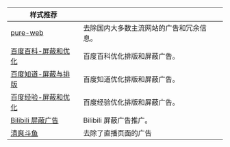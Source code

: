 | 样式推荐 |                                          |
| ------------------------------------------------------------ | ---------------------------------------- |
| [pure-web](https://www.runningcheese.com/go/?url=https://userstyles.org/styles/156465) | 去除国内大多数主流网站的广告和冗余信息。 |
| [百度百科-屏蔽和优化](https://www.runningcheese.com/go/?url=https://userstyles.org/styles/130739) | 百度百科优化排版和屏蔽广告。             |
| [百度知道-屏蔽与排版](https://www.runningcheese.com/go/?url=https://userstyles.org/styles/130901) | 百度知道优化排版和屏蔽广告。             |
| [百度经验-屏蔽和优化](https://www.runningcheese.com/go/?url=https://userstyles.org/styles/132605) | 百度经验优化排版和屏蔽广告。             |
| [Bilibili 屏蔽广告](https://www.runningcheese.com/go/?url=https://userstyles.org/styles/144506) | Bilibili 屏蔽广告推广。                  |
| [清爽斗鱼](https://www.runningcheese.com/go/?url=https://userstyles.org/styles/132037) | 去除了直播页面的广告                     |
